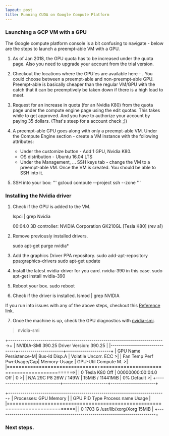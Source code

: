 ```yaml
---
layout: post
title: Running CUDA on Google Compute Platform
---
```

### Launching a GCP VM with a GPU

The Google compute platform console is a bit confusing to navigate - below are the steps to launch a preempt-able VM with a GPU.

1. As of Jan 2018, the GPU quota has to be increased under the quota page. Also you need to upgrade your account from the trial version.
2. Checkout the locations where the GPU'es are available here -  . You could choose between a preempt-able and non-preempt-able GPU. Preempt-able is basically cheaper than the regular VM/GPU with the catch that it can be preemptively be taken down if there is a high load to meet.

2. Request for an increase in quota (for an Nvidia K80) from the quota page under the compute engine page using the edit quotas. This takes while to get approved. And you have to authorize your account by paying 35 dollars. (That's steep for a account check ;))

3. A preempt-able GPU goes along with only a preempt-able VM. Under the Compute Engine section - create a VM instance with the following attributes:
   - Under the customize button - Add 1 GPU, Nvidia K80.
   - OS distribution - Ubuntu 16.04 LTS
   - Under the Management, ... SSH keys tab - change the VM to a preempt-able VM.
Once the VM is created. You should be able to SSH into it.

4. SSH into your box:
'''
gcloud compute --project <project-name  > ssh --zone <zone> <instance>
'''


### Installing the Nvidia driver

1. Check if the GPU is added to the VM.

    lspci | grep Nvidia

    00:04.0 3D controller: NVIDIA Corporation GK210GL [Tesla K80] (rev a1)

2. Remove previously installed drivers.

   sudo apt-get purge nvidia*

3. Add the graphics Driver PPA repository.
   sudo add-apt-repository ppa:graphics-drivers
   sudo apt-get update

4. Install the latest nvidia-driver for you card. nvidia-390 in this case.
   sudo apt-get install nvidia-390

5. Reboot your box.
   sudo reboot

6. Check if the driver is installed.
   lsmod \| grep NVIDIA

If you run into issues with any of the above steps, checkout this [Reference](http://www.linuxandubuntu.com/home/how-to-install-latest-nvidia-drivers-in-linux) link.

7. Once the machine is up, check the GPU diagnostics with [nvidia-smi](http://manpages.ubuntu.com/manpages/precise/man1/alt-nvidia-current-smi.1.html).

>nvidia-smi

\+-----------------------------------------------------------------------------\>\+
\| NVIDIA-SMI 390.25                 Driver Version: 390.25                    \| |-------------------------------+----------------------+----------------------+
| GPU  Name        Persistence-M| Bus-Id        Disp.A | Volatile Uncorr. ECC >|
| Fan  Temp  Perf  Pwr:Usage/Cap|         Memory-Usage | GPU-Util  Compute M. >|
|===============================+======================+======================>|
|   0  Tesla K80           Off  | 00000000:00:04.0 Off |                    0 >|
| N/A   29C    P8    26W / 149W |     15MiB / 11441MiB |      0%      Default >|
+-------------------------------+----------------------+----------------------+

+-----------------------------------------------------------------------------+
| Processes:                                                       GPU Memory |
|  GPU       PID   Type   Process name                             Usage      |
|=============================================================================|
|    0      1703      G   /usr/lib/xorg/Xorg                            15MiB |
+-----------------------------------------------------------------------------+

### Next steps.
